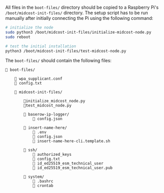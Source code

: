 All files in the `boot-files/` directory should be copied to a Raspberry Pi's `/boot/midcost-init-files/` directory. The setup script has to be run manually after initially connecting the Pi using the following command:

```bash
# initialize the node
sudo python3 /boot/midcost-init-files/initialize-midcost-node.py
sudo reboot

# test the initial installation
python3 /boot/midcost-init-files/test-midcost-node.py
```

The `boot-files/` should contain the following files:

```
📁 boot-files/

    📄 wpa_supplicant.conf
    📄 config.txt

    📁 midcost-init-files/

        📄initialize_midcost_node.py
        📄test_midcost_node.py

        📁 baserow-ip-logger/
            📄 config.json

        📁 insert-name-here/
            📄 .env
            📄 config.json
            📄 insert-name-here-cli.template.sh

        📁 ssh/
            📄 authorized_keys
            📄 config.txt
            📄 id_ed25519_esm_technical_user
            📄 id_ed25519_esm_technical_user.pub

        📁 system/
            📄 .bashrc
            📄 crontab
```
